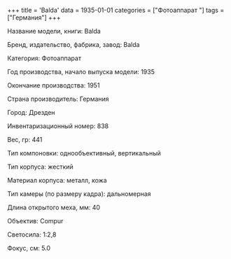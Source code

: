 +++
title = 'Balda'
data = 1935-01-01
categories = ["Фотоаппарат "]
tags = ["Германия"]
+++

Название модели, книги: Balda

Бренд, издательство, фабрика, завод: Balda

Категория: Фотоаппарат

Год производства, начало выпуска модели: 1935

Окончание производства: 1951

Страна производитель: Германия

Город: Дрезден

Инвентаризационный номер: 838

Вес, гр: 441

Тип компоновки: однообъективный, вертикальный

Тип корпуса: жесткий

Материал корпуса: металл, кожа

Тип камеры (по размеру кадра): дальномерная

Длина открытого меха, мм: 40

Объектив: Compur

Светосила: 1:2,8

Фокус, см: 5.0

